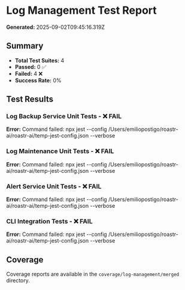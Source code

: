 # Log Management Test Report

**Generated:** 2025-09-02T09:45:16.319Z

## Summary

- **Total Test Suites:** 4
- **Passed:** 0 ✅
- **Failed:** 4 ❌
- **Success Rate:** 0%

## Test Results

### Log Backup Service Unit Tests - ❌ FAIL

**Error:** Command failed: npx jest --config /Users/emiliopostigo/roastr-ai/roastr-ai/temp-jest-config.json --verbose

### Log Maintenance Unit Tests - ❌ FAIL

**Error:** Command failed: npx jest --config /Users/emiliopostigo/roastr-ai/roastr-ai/temp-jest-config.json --verbose

### Alert Service Unit Tests - ❌ FAIL

**Error:** Command failed: npx jest --config /Users/emiliopostigo/roastr-ai/roastr-ai/temp-jest-config.json --verbose

### CLI Integration Tests - ❌ FAIL

**Error:** Command failed: npx jest --config /Users/emiliopostigo/roastr-ai/roastr-ai/temp-jest-config.json --verbose

## Coverage

Coverage reports are available in the `coverage/log-management/merged` directory.

